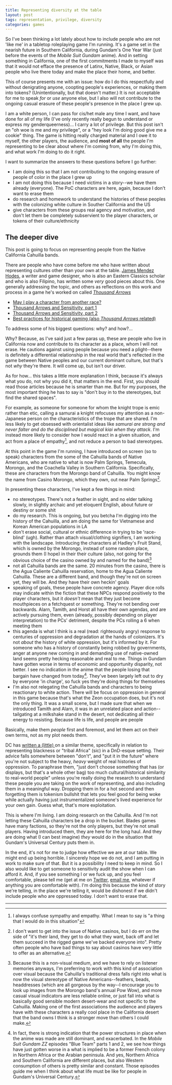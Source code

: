```yaml
---
title: Representing diversity at the table
layout: post
tags: representation, privilege, diversity
categories: games
---
```


So I've been thinking a lot lately about how to include people who are not 'like
me' in a tabletop roleplaying game I'm running. It's a game set in the nearish
future in Southern California, during Gundam's One Year War (just before the
events of the _Mobile Suit Gundam_ anime). And in setting something in
California, one of the first commitments I made to myself was that it would
not efface the presence of Latinx, Native, Black, or Asian people who live there
today and make the place their home, and better.

<!--more-->

This of course presents me with an issue: how do I do this respectfully and
without denigrating anyone, coopting people's experiences, or making them into
tokens? (Unintentionally, but that doesn't matter.) It is not acceptable for me
to speak _for_ or _use_ anyone else, but I also will not contribute to the
ongoing casual erasure of these people's presence in the place I grew up.

I am a white person, I can pass for cis/het male any time I want, and have done for
all of my life (I've only recently really begun to understand or express my
genderqueerness)... I carry a lot of privilege. But this post isn't an "oh woe is me
and my privilege", or a "hey look I'm doing good give me a cookie" thing. The
game is hitting really charged material and I owe it to myself, the other
players, the audience, and **most of all** the people I'm representing to be clear
about where I'm coming from, why I'm doing this, and what work I'm doing to do
it right.

I want to summarize the answers to these questions before I go further:

- I am doing this so that I am not contributing to the ongoing erasure of people
    of color in the place I grew up
- I am not doing this because I need victims in a story--we have them already
    (everyone). The PoC characters are here, again, because I don't want to erase
    them
- do research and homework to understand the histories of these peoples
    with the colonizing white culture in Souther California and the US
- give characters from these groups real agency and motivation, and don't let
    them be completely subservient to the player characters, or tokens of their
    culture/ethnicity

## The deeper dive

This post is going to focus on representing people from the Native California
Cahuilla bands.

There are people who have come before me who have written about representing
cultures other than your own at the table. [James Mendez
Hodes](https://jamesmendezhodes.com/bio), a writer and game designer, who is
also an Eastern Classics scholar and who is also Filipino, has written some
_very_ good pieces about this. One generally addressing the topic, and others as
reflections on this work and process in a game he's worked on called [_Thousand
Arrows_](https://www.kickstarter.com/projects/galileogames/thousand-arrows-a-samurai-action-and-drama-ttrpg/updates)

- [May I play a character from another race?](https://jamesmendezhodes.com/blog/2019/2/14/may-i-play-a-character-from-another-race)
- [Thousand Arrows and Sensitivity, part 1](https://jamesmendezhodes.com/blog/2018/10/31/thousand-arrows-and-sensitivity-part-1)
- [Thousand Arrows and Sensitivity, part
    2](https://jamesmendezhodes.com/blog/2018/11/1/thousand-arrows-and-sensitivity-part-ii-dragon-kings-gambit)
- [Best practices for historical gaming (also _Thousand Arrows_ related)](https://jamesmendezhodes.com/blog/2018/11/10/best-practices-for-historical-gaming)

To address some of his biggest questions: why? and how?...

Why? Because, as I've said just a few paras up, these are people who live in
California now and contribute to its character as a place, whom I will not
erase. He cautions against using people because you need a plight--there is
definitely a differential relationship in the real world that's reflected in the
game between Native peoples and our current dominant culture, but that's not
_why_ they're there. It will come up, but isn't our driver.

As for how... this takes a little more explanation I think, because it's always
what you do, not why you did it, that matters in the end. First, you should read
those articles because he is smarter than me. But for my purposes, the most important
thing he has to say is "don't buy in to the stereotypes, but find the shared
spaces".

For example, as someone for someone for whom the knight trope is emic rather
than etic, calling a samurai a knight refocuses my attention as a non-Japanese
person on the characteristics of the trope that are shared. I'm less likely to
get obsessed with orientalist ideas like _samurai are strong and never falter
and do the disciplined but magical kiai when they attack_. I'm instead more
likely to consider how I would react in a given situation, and act from a place
of empathy[^1], and not reduce a person to bad stereotypes.

At this point in the game I'm running, I have introduced on screen (so to speak)
characters from the some of the Cahuilla bands of Native Americans, who are
native to what is now Palm Springs, Temecula, Morongo, and the Coachella Valley
in Southern California. Specifically, these are characters from the Morongo band
of Cahuilla. You might know the name from Casino Morongo, which they own, out
near Palm Springs[^2].

In presenting these characters, I've kept a few things in mind:

- no stereotypes. There's not a feather in sight, and no
    elder talking slowly, in slightly archaic and yet eloquent English, about
    future or destiny or some shit
- do my research. This is ongoing, but you betcha I'm digging into the history
    of the Cahuilla, and am doing the same for Vietnamese and Korean American
    populations in LA
- don't erase social, cultural or ethnic difference in trying to be 'race-blind' (ugh).
    Rather than attach visual/clothing signifiers, I am working with the
    landscape. Introducing the characters at Hadley's Fruit Stand, which is
    owned by the Morongo, instead of some random place, grounds them (I hope) in
    their their culture (also, not going for the obvious choice of the casino
    owned by and named for the band)[^3]
- not all Cahuilla bands are the same. 20 minutes from the casino, there is the
    Agua Caliente Cahuilla reservation, home to the Agua Caliente Cahuilla.
    These are a different band, and though they're not on screen yet, they will
    be. And they have their own heckin' goals
- speaking of goals, these people have concrete agency. Player dice rolls may
    indicate within the fiction that these NPCs respond positively to the player
    characters, but it *doesn't* mean that they just become mouthpieces on a
    fetchquest or something. They're not bending over backwards. Alarn, Tamith,
    and Horst all have their own agendas, and are actively pursuing them, even
    (already, possibly depending on player interpretation) to the PCs'
    detriment, despite the PCs rolling a 6 when meeting them
- this agenda is what I think is a real (read: righteously angry) response
    to centuries of oppression and degradation at the hands of colonizers. It's
    not _about_ the history of white oppression, but it's informed by it. For
    someone who has a history of constantly being robbed by governments, anger
    at anyone new coming in and demanding use of native-owned land seems pretty
    hecking reasonable and real to me. Things in Gundam have gotten worse in
    terms of economic and opportunity disparity, not better. I see no indication
    in the anime that the people losing that bargain have changed from
    today[^4]. They've been largely left out to dry by everyone 'in charge', so
    fuck yes they're doing things for themselves
- I'm also not relegating the Cahuilla bands and characters to being reactionary
    to white action. There will be focus on oppression in general in this game
    because that's what the Zeon occupation does, but it's not the only thing.
    It was a small scene, but I made sure that when we introduced Tamith and
    Alarn, it was in an unrelated place and action--tailgating at a milkshake
    stand in the desert, not dedicating all their energy to resisting. Because
    life is life, and people are people

Basically, make them _people_ first and foremost, and let them act on their own
terms, not as my plot needs them.

DC has [written a (little)
](https://twitter.com/dungeoncommandr/status/986617723466612736) on a similar
theme, specifically in relation to representing blackness or "tribal Africa"
(sic) in a DnD-esque setting. Their advice falls somewhere between "don't", and
"put it in the future" where you're not subject to the heavy, _heavy_ weight of
real histories of oppression. To paraphrase them, "just don't choose something
that has (or displays, but that's a whole other bag) too much
cultural/historical similarity to real-world people" unless you're really doing
the research to understand these people you are taking on the work of
representing, and also including them in a meaningful way. Dropping them in for
a hot second and then forgetting them is tokenism bullshit that lets you
feel good for being woke while actually having just instrumentalized someone's
lived experience for your own gain. Guess what, that's more exploitation.

This is where I'm living. I am doing research on the Cahuilla. And I'm not
letting these Cahuilla characters be a drop in the bucket. Blades games have
many factions, so they're not the only players, but they're not small players.
Having introduced them, they are here for the long haul. And they are doing what
(I can best imagine) _they_ would do in the situation that Gundam's Universal
Century puts them in.

In the end, it's not for me to judge how effective we are at our table. We might
end up being horrible. I sincerely hope we do not, and I am putting in work to
make sure of that. But it is a possibility I need to keep in mind. So I also
would like to get someone to sensitivity audit the show when I can afford it.
And, if you see something I or we fuck up, and you feel comfortable, please tell
me (get at me on [Twitter](https://twitter.com/flying_grizzly), [email
me](mailto:hi@grz.li), whatever if anything you are comfortable with). I'm doing
this because the kind of story we're telling, in the place we're telling it,
would be dishonest if we didn't include people who are oppressed today.  I don't
want to erase that.


---

[^1]: I always confuse sympathy and empathy. What I mean to say is "a thing that I would do in this situation"
[^2]: I don't want to get into the issue of Native casinos, but I do err on the side of "it's their land, they get to do what they want, back off and let them succeed in the rigged game we've backed everyone into". Pretty often people who have bad things to say about casinos have very little to offer as an alternative.
[^3]: Because this is a non-visual medium, and we have to rely on listener memories anyways, I'm preferring to work with this kind of association over visual because the Cahuilla's traditional dress falls right into what is now the visual stereotype of Native Americans--feathers, beads, headdresses (which are all gorgeous by the way--I encourage you to look up images from the Morongo band's annual Pow Wow), and more casual visual indicators are less reliable online, or just fall into what is basically good sensible modern desert-wear and not specific to the Cahuilla. Making one of the first associations the audience and players have with these characters a really cool place in the California desert that the band owns I think is a stronger move than others I could make.
[^4]: In fact, there is strong indication that the power structures in place when the anime was made are still dominant, and exacerbated. In the _Mobile Suit Gundam ZZ_ episodes "Blue Team" parts 1 and 2, we see how things have just gotten worse in a what is implied to be a former French colony in Northern Africa or the Arabian peninsula. And yes, Northern Africa and Southern California are different places, but also Western consumption of others is pretty similar and constant. Those episodes guide me when I think about what life must be like for people in Gundam's Universal Century.
